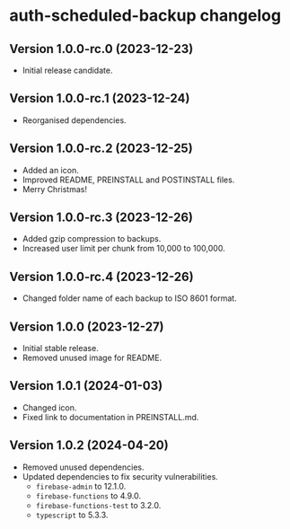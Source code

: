 # auth-scheduled-backup changelog

## Version 1.0.0-rc.0 (2023-12-23)
- Initial release candidate.

## Version 1.0.0-rc.1 (2023-12-24)
- Reorganised dependencies.

## Version 1.0.0-rc.2 (2023-12-25)
- Added an icon.
- Improved README, PREINSTALL and POSTINSTALL files.
- Merry Christmas!

## Version 1.0.0-rc.3 (2023-12-26)
- Added gzip compression to backups.
- Increased user limit per chunk from 10,000 to 100,000.

## Version 1.0.0-rc.4 (2023-12-26)
- Changed folder name of each backup to ISO 8601 format.

## Version 1.0.0 (2023-12-27)
- Initial stable release.
- Removed unused image for README.

## Version 1.0.1 (2024-01-03)
- Changed icon.
- Fixed link to documentation in PREINSTALL.md.

## Version 1.0.2 (2024-04-20)
- Removed unused dependencies.
- Updated dependencies to fix security vulnerabilities.
    - `firebase-admin` to 12.1.0.
    - `firebase-functions` to 4.9.0.
    - `firebase-functions-test` to 3.2.0.
    - `typescript` to 5.3.3.
